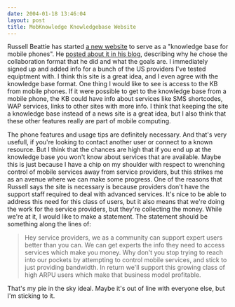 ```yaml
---
date: 2004-01-18 13:46:04
layout: post
title: MobKnowledge Knowledgebase Website
---
```


Russell Beattie has started [a new website](http://www.mobknowledge.com) to serve as a "knowledge base for mobile phones". He [posted about it in his blog](http://www.russellbeattie.com/notebook/1005787.html), describing why he chose the collaboration format that he did and what the goals are. I immediately signed up and added info for a bunch of the US providers I've tested equiptment with. I think this site is a great idea, and I even agree with the knowledge base format. One thing I would like to see is access to the KB from mobile phones. If it were possible to get to the knowledge base from a mobile phone, the KB could have info about services like SMS shortcodes, WAP services, links to other sites with more info. I think that keeping the site a knowledge base instead of a news site is a great idea, but I also think that these other features really are part of mobile computing.

The phone features and usage tips are definitely necessary. And that's very usefull, if you're looking to contact another user or connect to a known resource. But I think that the chances are high that if you end up at the knowledge base you won't know about services that are available. Maybe this is just because I have a chip on my shoulder with respect to wrenching control of mobile services away from service providers, but this strikes me as an avenue where we can make some progress. One of the reasons that Russell says the site is necessary is because providers don't have the support staff required to deal with advanced services. It's nice to be able to address this need for this class of users, but it also means that we're doing the work for the service providers, but they're collecting the money. While we're at it, I would like to make a statement. The statement should be something along the lines of:


> Hey service providers, we as a community can support expert users better than you can. We can get experts the info they need to access services which make you money. Why don't you stop trying to reach into our pockets by attempting to control mobile services, and stick to just providing bandwidth. In return we'll support this growing class of high ARPU users which make that business model profitable.


That's my pie in the sky ideal. Maybe it's out of line with everyone else, but I'm sticking to it.
